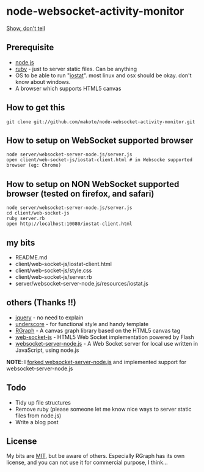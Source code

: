 # node-websocket-activity-monitor

[Show, don't tell](http://screenr.com/A1U)

## Prerequisite

* [node.js](http://nodejs.org)
* [ruby](www.ruby-lang.org) - just to server static files. Can be anything
* OS to be able to run "[iostat](http://www.linuxcommand.org/man_pages/iostat1.html)". most linux and osx should be okay. don't know about windows.
* A browser which supports HTML5 canvas

## How to get this

    git clone git://github.com/makoto/node-websocket-activity-monitor.git

## How to setup on WebSocket supported browser

    node server/websocket-server-node.js/server.js
    open client/web-socket-js/iostat-client.html # in Websocke supported browser (eg: Chrome)

## How to setup on NON WebSocket supported browser (tested on firefox, and safari)

    node server/websocket-server-node.js/server.js
    cd client/web-socket-js
    ruby server.rb
    open http://localhost:10080/iostat-client.html

## my bits

* README.md
* client/web-socket-js/iostat-client.html
* client/web-socket-js/style.css
* client/web-socket-js/server.rb
* server/websocket-server-node.js/resources/iostat.js

## others (Thanks !!)

* [jquery](jquery.com) - no need to explain
* [underscore](http://documentcloud.github.com/underscore/) - for functional style and handy template
* [RGraph](http://www.rgraph.net/) - A canvas graph library based on the HTML5 canvas tag
* [web-socket-js](http://github.com/gimite/web-socket-js) - HTML5 Web Socket implementation powered by Flash
* [websocket-server-node.js](http://github.com/alexanderte/websocket-server-node.js) - A Web Socket server for local use written in JavaScript, using node.js

**NOTE**: I [forked websocket-server-node.js](http://github.com/makoto/websocket-server-node.js) and implemented support for websocket-server-node.js


## Todo

  * Tidy up file structures
  * Remove ruby (please someone let me know nice ways to server static files from node.js)
  * Write a blog post

## License 

 My bits are [MIT](http://en.wikipedia.org/wiki/MIT_License), but be aware of others. Especially RGraph has its own license, and you can not use it for commercial purpose, I think...

